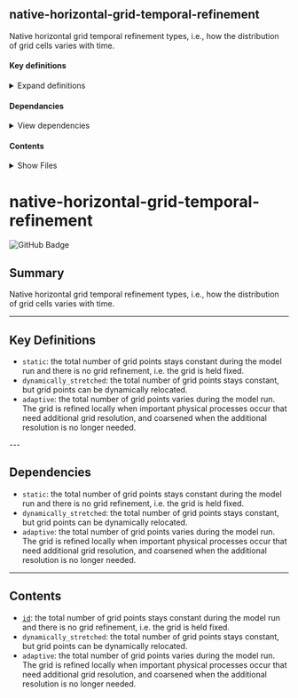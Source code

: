 
<h2 id='title'> native-horizontal-grid-temporal-refinement </h2>

<section id='summary'>
Native horizontal grid temporal refinement types, i.e., how the distribution of grid cells varies with time.
</section>


<section id='keys'>
<h4> Key definitions </h4>
<details id='keys'>

<summary>Expand definitions</summary>

  - `static`: the total number of grid points stays constant during the model run and there is no grid refinement, i.e. the grid is held fixed.
  - `dynamically_stretched`: the total number of grid points stays constant, but grid points can be dynamically relocated.
  - `adaptive`: the total number of grid points varies during the model run. The grid is refined locally when important physical processes occur that need additional grid resolution, and coarsened when the additional resolution is no longer needed.

</details>


</section>





<section id='keys'>
<h4> Dependancies </h4>
<details id='keys'>

<summary>View dependencies</summary>

  - `static`: the total number of grid points stays constant during the model run and there is no grid refinement, i.e. the grid is held fixed.
  - `dynamically_stretched`: the total number of grid points stays constant, but grid points can be dynamically relocated.
  - `adaptive`: the total number of grid points varies during the model run. The grid is refined locally when important physical processes occur that need additional grid resolution, and coarsened when the additional resolution is no longer needed.

</details>


</section>




<section id='contents'>
<h4> Contents </h4>
<details id='keys'>

<summary>Show Files</summary>

  - <a href = id1>`id`</a>: the total number of grid points stays constant during the model run and there is no grid refinement, i.e. the grid is held fixed.
  - ``: the total number of grid points stays constant, but grid points can be dynamically relocated.
  - `adaptive`: the total number of grid points varies during the model run. The grid is refined locally when important physical processes occur that need additional grid resolution, and coarsened when the additional resolution is no longer needed.

</details>


</section>


# native-horizontal-grid-temporal-refinement

![GitHub Badge](https://img.shields.io/badge/View_on-GitHub-24292e?logo=github&logoColor=white)

<section>

## Summary

Native horizontal grid temporal refinement types, i.e., how the distribution of grid cells varies with time.

</section> 

--- 

<section>

## Key Definitions

- `static`: the total number of grid points stays constant during the model run and there is no grid refinement, i.e. the grid is held fixed.
- `dynamically_stretched`: the total number of grid points stays constant, but grid points can be dynamically relocated.
- `adaptive`: the total number of grid points varies during the model run. The grid is refined locally when important physical processes occur that need additional grid resolution, and coarsened when the additional resolution is no longer needed.
</section>
---

## Dependencies

- `static`: the total number of grid points stays constant during the model run and there is no grid refinement, i.e. the grid is held fixed.
- `dynamically_stretched`: the total number of grid points stays constant, but grid points can be dynamically relocated.
- `adaptive`: the total number of grid points varies during the model run. The grid is refined locally when important physical processes occur that need additional grid resolution, and coarsened when the additional resolution is no longer needed.

---

## Contents

- [`id`](#id1): the total number of grid points stays constant during the model run and there is no grid refinement, i.e. the grid is held fixed.
- `dynamically_stretched`: the total number of grid points stays constant, but grid points can be dynamically relocated.
- `adaptive`: the total number of grid points varies during the model run. The grid is refined locally when important physical processes occur that need additional grid resolution, and coarsened when the additional resolution is no longer needed.

